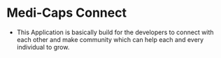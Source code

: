 # Medi-Caps Connect
 * This Application is basically build for the developers to connect with each other and make community which can help each and every individual to grow.
 
